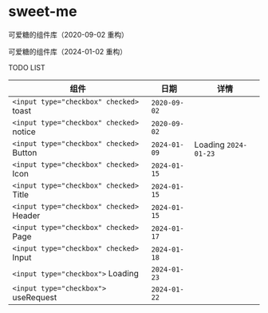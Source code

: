 # sweet-me

可爱糖的组件库（2020-09-02 重构）

可爱糖的组件库（2024-01-02 重构）

TODO LIST

| 组件                                       | 日期           | 详情                   |
| ------------------------------------------ | -------------- | ---------------------- |
| `<input type="checkbox" checked>` toast  | `2020-09-02` |                        |
| `<input type="checkbox" checked>` notice | `2020-09-02` |                        |
| `<input type="checkbox" checked>` Button | `2024-01-09` | Loading `2024-01-23` |
| `<input type="checkbox" checked>` Icon   | `2024-01-15` |                        |
| `<input type="checkbox" checked>` Title  | `2024-01-15` |                        |
| `<input type="checkbox" checked>` Header | `2024-01-15` |                        |
| `<input type="checkbox" checked>` Page   | `2024-01-17` |                        |
| `<input type="checkbox" checked>` Input  | `2024-01-18` |                        |
| `<input type="checkbox">` Loading        | `2024-01-23` |                        |
| `<input type="checkbox">` useRequest     | `2024-01-22` |                        |
